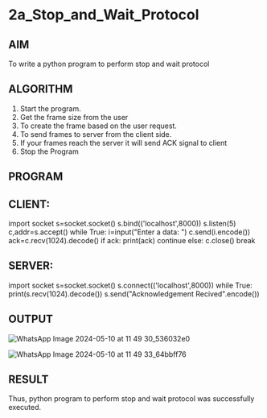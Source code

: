 # 2a_Stop_and_Wait_Protocol
## AIM 
To write a python program to perform stop and wait protocol
## ALGORITHM
1. Start the program.
2. Get the frame size from the user
3. To create the frame based on the user request.
4. To send frames to server from the client side.
5. If your frames reach the server it will send ACK signal to client
6. Stop the Program
## PROGRAM
## CLIENT:

import socket
s=socket.socket()
s.bind(('localhost',8000))
s.listen(5)
c,addr=s.accept()
while True:
    i=input("Enter a data: ")
    c.send(i.encode())
    ack=c.recv(1024).decode()
    if ack:
        print(ack)
        continue
    else:
        c.close()
        break

## SERVER:

import socket
s=socket.socket()
s.connect(('localhost',8000))
while True:
    print(s.recv(1024).decode())
    s.send("Acknowledgement Recived".encode())


## OUTPUT
![WhatsApp Image 2024-05-10 at 11 49 30_536032e0](https://github.com/Purajiths/2a_Stop_and_Wait_Protocol/assets/145548193/677b8da7-0e17-4e6a-8cd3-ab9068c560e0)

![WhatsApp Image 2024-05-10 at 11 49 33_64bbff76](https://github.com/Purajiths/2a_Stop_and_Wait_Protocol/assets/145548193/953cc661-b4da-42bb-9ed7-85c26f8e7934)

## RESULT
Thus, python program to perform stop and wait protocol was successfully executed.

